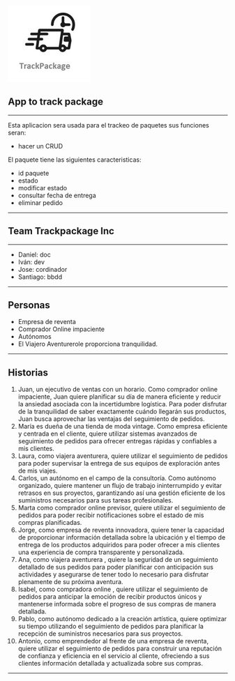 ![logo](img/logo.jpg)
## App to track package

---
Esta aplicacion sera usada para el trackeo de paquetes sus funciones seran:
-  hacer un CRUD
  
El paquete tiene las siguientes caracteristicas:
- id paquete
- estado
- modificar estado
- consultar fecha de entrega
- eliminar pedido
---
## Team Trackpackage Inc
---
- Daniel: doc
- Iván: dev
- Jose: cordinador
- Santiago: bbdd
---


## Personas
- Empresa de reventa
- Comprador Online impaciente
- Autónomos
- El Viajero Aventurerole proporciona tranquilidad.

---
## Historias

1. Juan, un ejecutivo de ventas con un horario. Como comprador online impaciente, Juan quiere planificar su día de manera eficiente y reducir la ansiedad asociada con la incertidumbre logística. Para poder disfrutar de la tranquilidad de saber exactamente cuándo llegarán sus productos, Juan busca aprovechar las ventajas del seguimiento de pedidos.
2. María es dueña de una tienda de moda vintage. Como empresa eficiente y centrada en el cliente, quiere utilizar sistemas avanzados de seguimiento de pedidos para ofrecer entregas rápidas y confiables a mis clientes.
3. Laura, como viajera aventurera, quiere utilizar el seguimiento de pedidos para poder supervisar la entrega de sus equipos de exploración antes de mis viajes.
4. Carlos, un autónomo en el campo de la consultoría. Como autónomo organizado, quiere mantener un flujo de trabajo ininterrumpido y evitar retrasos en sus proyectos, garantizando así una gestión eficiente de los suministros necesarios para sus tareas profesionales.
5. Marta como comprador online previsor, quiere utilizar el seguimiento de pedidos para poder recibir notificaciones sobre el estado de mis compras planificadas.
6. Jorge, como empresa de reventa innovadora, quiere  tener la capacidad de proporcionar información detallada sobre la ubicación y el tiempo de entrega de los productos adquiridos para poder ofrecer a mis clientes una experiencia de compra transparente y personalizada.
7. Ana, como viajera aventurera , quiere la seguridad de un seguimiento detallado de sus pedidos para poder planificar con anticipación sus actividades y asegurarse de tener todo lo necesario para disfrutar plenamente de su próxima aventura.
8. Isabel, como compradora online , quiere utilizar el seguimiento de pedidos para anticipar la emoción de recibir productos únicos y mantenerse informada sobre el progreso de sus compras de manera detallada.
9. Pablo, como autónomo dedicado a la creación artística, quiere optimizar su tiempo utilizando el seguimiento de pedidos para planificar la recepción de suministros necesarios para sus proyectos. 
10. Antonio, como emprendedor al frente de una empresa de reventa, quiere  utilizar el seguimiento de pedidos para construir una reputación de confianza y eficiencia en el servicio al cliente, ofreciendo a sus clientes información detallada y actualizada sobre sus compras.
---

